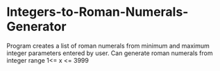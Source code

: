 # Integers-to-Roman-Numerals-Generator
Program creates a list of roman numerals from minimum and maximum integer parameters entered by user.
Can generate roman numerals from integer range 1<= x <= 3999
